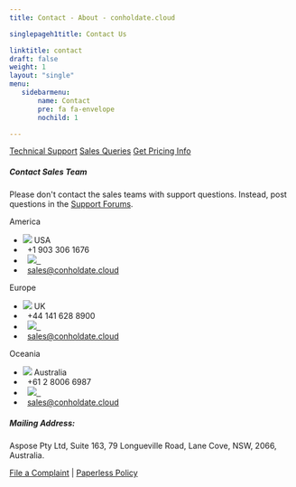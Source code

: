 ```yaml
---
title: Contact - About - conholdate.cloud

singlepageh1title: Contact Us

linktitle: contact
draft: false
weight: 1
layout: "single"
menu:
   sidebarmenu: 
       name: Contact
       pre: fa fa-envelope
       nochild: 1

---
```


<div class="box1 bor-btm"><a class="btn btn-info btn-lg" href="https://forum.conholdate.cloud">Technical Support</a> <a class="btn btn-info btn-lg" href="https://forum.conholdate.cloud/c/purchase"><span class="glyphicon glyphicon-circle-arrow-right"> </span> Sales Queries</a> <a class="btn btn-info btn-lg" href="https://purchase.conholdate.cloud/pricing"><span class="glyphicon glyphicon-circle-arrow-right"> </span> Get Pricing Info</a></div>

<div class="box1">

##### Contact Sales Team

Please don't contact the sales teams with support questions. Instead, post questions in the [Support Forums](https://forum.conholdate.cloud).

 </div>
 
 <div class="row panel-container2">
<div class="col-md-4">
<div class="panel panel-default">
<div class="panel-heading">America</div>
<div class="panel-body">
<ul class="list-unstyled">
<li><img src="/templates/brand/images/icons/CountryFlag-US.png"> USA</li>
<li><i class="fa fa-phone">&nbsp;</i> +1 903 306 1676</li>
<li><i class="fa fa-skype">&nbsp;</i> <a href="skype:conholdateptyltd.sales?call" shape="rect"><img src="/templates/brand/images/icons/skypeStatus-Icon.png">&nbsp;&nbsp;</a></li>
<li><i class="fa fa-envelope">&nbsp;</i> 
<span id="cloak7a35aaec6c616526af223054419ee8ab">
<a href="mailto:sales@conholdate.cloud">sales@conholdate.cloud</a></span>
</li>
</ul>
</div>
</div>
</div>
<!--/ -->
<div class="col-md-4">
<div class="panel panel-default">
<div class="panel-heading">Europe</div>
<div class="panel-body">
<ul class="list-unstyled">
<li><img src="/templates/brand/images/icons/CountryFlag-UK.png"> UK</li>
<li><i class="fa fa-phone">&nbsp;</i> +44 141 628 8900</li>
<li><i class="fa fa-skype">&nbsp;</i> <a href="skype:conholdateptyltd.sales?call" shape="rect"><img src="/templates/brand/images/icons/skypeStatus-Icon.png">&nbsp;&nbsp;</a></li>
<li><i class="fa fa-envelope">&nbsp;</i> <span id="cloakc5b4cdca21c9d59ff0ea4e994dcc49f2"><a href="mailto:sales@conholdate.cloud">sales@conholdate.cloud</a></span></li>
</ul>
</div>
</div>
</div>
<div class="col-md-4">
<div class="panel panel-default">
<div class="panel-heading">Oceania</div>
<div class="panel-body">
<ul class="list-unstyled">
<li><img src="/templates/brand/images/icons/CountryFlag-AUSTRALIA.png"> Australia</li>
<li><i class="fa fa-phone">&nbsp;</i> +61 2 8006 6987</li>
<li><i class="fa fa-skype">&nbsp;</i> <a href="skype:conholdateptyltd.sales?call" shape="rect"><img src="/templates/brand/images/icons/skypeStatus-Icon.png">&nbsp;&nbsp;</a></li>
<li><i class="fa fa-envelope">&nbsp;</i> <span id="cloak431cd164513f03838db6544c34676b19"><a href="mailto:sales@conholdate.cloud">sales@conholdate.cloud</a></span></li>
</ul>
</div>
</div>
</div>
</div>
 <div class="clearall"> </div><div class="box1">
 
 ##### Mailing Address:

Aspose Pty Ltd, Suite 163, 79 Longueville Road, Lane Cove, NSW, 2066, Australia.

 [File a Complaint](/contact/complaint) | [Paperless Policy](/legal/paperless-policy)</div>